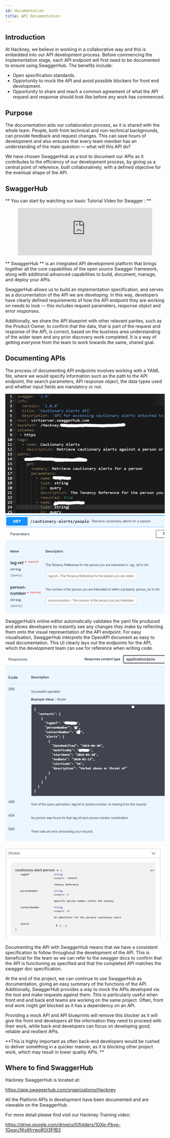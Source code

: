 ```yaml
---
id: documentation
title: API Documentation
---
```


## Introduction

At Hackney, we believe in working in a collaborative way and this is embedded into our API development process. Before commencing the implementation stage, each API endpoint will first need to be documented to ensure using SwaggerHub. The benefits include:
- Open specification standards.
- Opportunity to mock the API and avoid possible blockers for front end development.
- Opportunity to share and reach a common agreement of what the API request and response should look like before any work has commenced.

## Purpose

The documentation aids our collaboration process, as it is shared with the whole team.
People, both from technical and non-technical backgrounds, can provide feedback and request changes.
 This can save hours of development and also ensures that every team member has an understanding of the main question — what will this API do?

We have chosen SwaggerHub as a tool to document our APIs as it contributes to the efficiency of our development process, by giving us a central point of reference, built collaboratively, with a defined objective for the eventual shape of the API.

## SwaggerHub

** You can start by watching our basic Tutorial Video for Swagger : **


<figure class="video-container">
  <iframe width="100%" src="https://www.youtube.com/embed/QYQNgeDuqok" title="YouTube video player" frameborder="0" allow="accelerometer; autoplay; clipboard-write; encrypted-media; gyroscope; picture-in-picture" allowfullscreen></iframe>
</figure>




** SwaggerHub ** is an integrated API development platform that brings together all the core capabilities of the open source Swagger framework, along with additional advanced capabilities to build, document, manage, and deploy your APIs.

SwaggerHub allows us to build an implementation specification, and serves as a documentation of the API we are developing. In this way, developers have clearly defined requirements of how the API endpoint they are working on needs to look — this includes request parameters, response object and error responses.

Additionally, we share the API blueprint with other relevant parties, such as the Product Owner, to confirm that the data, that is part of the request and response of the API, is correct, based on the business area understanding of the wider team and any prior discovery work completed. It is a way of getting everyone from the team to work towards the same, shared goal.



## Documenting APIs

The process of documenting API endpoints involves working with a YAML file, where we would specify information such as the path to the API endpoint, the search parameters, API response object, the data types used and whether input fields are mandatory or not.


![alt text](./doc-images/screenshot1.png)
![alt text](./doc-images/screenshot2.png)

SwaggerHub’s online editor automatically validates the yaml file produced and allows developers to instantly see any changes they make by reflecting them onto the visual representation of the API endpoint. For easy visualisation, SwaggerHub interprets the OpenAPI document as easy to read documentation. This UI clearly lays out the endpoints for the API, which the development team can use for reference when writing code.

![alt text](./doc-images/screenshot3.png)

![alt text](./doc-images/screenshot4.png)



Documenting the API with SwaggerHub means that we have a consistent specification to follow throughout the development of the API.
This is beneficial for the team as we can refer to the swagger docs to confirm that the API is functioning as specified and that the completed API matches the swagger doc specification.

At the end of the project, we can continue to use SwaggerHub as documentation, giving an easy summary of the functions of the API.
Additionally, SwaggerHub provides a way to mock the APIs developed via the tool and make requests against them. This is particularly useful when front end and back end teams are working on the same project. Often, front end work might get blocked as it has a dependency on an API.

Providing a mock API and API blueprints will remove this blocker as it will give the front end developers all the information they need to proceed with their work, while back end developers can focus on developing good, reliable and resilient APIs.

**This is highly important as often back-end developers would be rushed to deliver something in a quicker manner, as it is blocking other project work, which may result in lower quality APIs. **


## Where to find SwaggerHub

Hackney SwaggerHub is located at:

https://app.swaggerhub.com/organizations/Hackney

All the Platform APIs in development have been documented and are viewable on the SwaggerHub.


For more detail please find visit our Hackney Training video:

https://drive.google.com/drive/u/0/folders/1GXp-Pbyp-1GeqrJ1Ky6frrwoROl3FfB3
